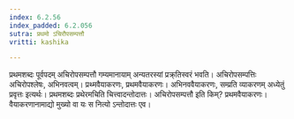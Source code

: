 ```yaml
---
index: 6.2.56
index_padded: 6.2.056
sutra: प्रथमो ऽचिरौपसम्पत्तौ
vritti: kashika

---
```

प्रथमशब्दः पूर्वपदम् अचिरोपसम्पत्तौ गम्यमानायाम् अन्यतरस्यां प्रक्र्तिस्वरं भवति। अचिरोपसम्पत्तिः अचिरोपश्लेषः, अभिनवत्वम्। प्रथ्मवैयाकरणः, प्रथमवैयाकरणः। अभिनववैयाकरणः, सम्प्रति व्याकरणम् अध्येतुं प्रवृत्तः इत्यर्थः। प्रथमशब्दः प्रथेरमचिति चित्त्वादन्तोदात्तः। अचिरोपसम्पत्तौ इति किम्? प्रथमवैयाकरणः। वैयाकरणानामाद्यो मुख्यो वा यः स नित्यो ऽन्तोदात्तः एव।